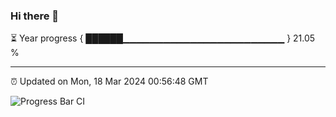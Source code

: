 ### Hi there 👋

⏳ Year progress { ██████▁▁▁▁▁▁▁▁▁▁▁▁▁▁▁▁▁▁▁▁▁▁▁▁ } 21.05 %

---

⏰ Updated on Mon, 18 Mar 2024 00:56:48 GMT

![Progress Bar CI](https://github.com/JuvenileQ/Progress-Bar-CI/workflows/main/badge.svg)
